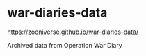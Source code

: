 # war-diaries-data

https://zooniverse.github.io/war-diaries-data/

Archived data from Operation War Diary
